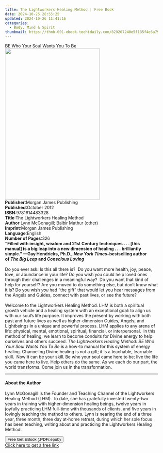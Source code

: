 ```yaml
---
title: The Lightworkers Healing Method | Free Book
date: 2024-10-25 20:55:25
updated: 2024-10-26 11:41:16
categories:
  - Body, Mind & Spirit
thumbnail: https://thmb-001-ebook.techidaily.com/820207240e5f135f4e6a79a57a4790ec89a8a5334e3a6c1ae11af0418782dfdd.jpg
---
```

<main id="book-container">
  <div class="flex flex-col">
    <div class="book-brief flex-1 py-6 px-4 sm:p-6 md:py-10 md:px-8">
      <!-- brief-->
      <div class="book-brief-main">BE Who Your Soul Wants You To Be</div>
    </div>
    <div
      class="book-meta-info flex-1 grid gap-4 col-start-1 col-end-3 row-start-1 sm:mb-6 sm:grid-cols-4 lg:gap-6 lg:col-start-2 lg:row-end-6 lg:row-span-6 lg:mb-0"
    >
      <div
        class="book-meta-info-left place-content-center mt-4 p-4 text-sm leading-6 col-start-2 col-span-2 dark:text-slate-400"
      >
        <img
          class="w-full h-500 object-cover rounded-lg sm:h-255 sm:col-span-2 lg:col-span-full"
          src="https://img-001-ebook.techidaily.com/444c6f1def8b5b1f5c06d3967f25ebf860bb6c0d442110c812e1dba73d57d036.jpg"
          alt=""
          width="312"
          height="500"
        />
      </div>
      <div
        class="book-meta-info-right mt-2 col-start-1 row-start-2 col-span-3 self-center"
      >
        <!-- meta data  -->
        <div class="flex flex-col px-4 md:px-8">
          <div class="flex-1">
            <strong>Publisher</strong>:<span class="px-2"
              >Morgan James Publishing</span
            >
          </div>
          <div class="flex-1">
            <strong>Published</strong>:<span class="px-2">October 2012</span>
          </div>
          <div class="flex-1">
            <strong>ISBN</strong>:<span class="px-2">9781614483328</span>
          </div>
          <div class="flex-1">
            <strong>Title</strong>:<span class="px-2"
              >The Lightworkers Healing Method</span
            >
          </div>
          <div class="flex-1">
            <strong>Author</strong>:<span class="px-2"
              >Lynn McGonagill; Balbir Mathur (other)</span
            >
          </div>
          <div class="flex-1">
            <strong>Imprint</strong>:<span class="px-2"
              >Morgan James Publishing</span
            >
          </div>
          <div class="flex-1">
            <strong>Language</strong>:<span class="px-2">English</span>
          </div>
          <div class="flex-1">
            <strong>Number of Pages</strong>:<span class="px-2">326</span>
          </div>
        </div>
      </div>
    </div>
    <div class="book-description flex-1 py-6 px-4 sm:p-6 md:py-10 md:px-8">
      <div class="book-description-main">
        <div accordion-content="" id="description">
          <b
            >“Filled with insight, wisdom and 21st&nbsp;Century techniques . . .
            [this manual]&nbsp;is a big leap into a new dimension of healing . .
            . brilliantly simple.” —Gay Hendricks,&nbsp;Ph.D.,
            <i>New York Times–</i>bestselling author of&nbsp;<i>The Big Leap</i
            >&nbsp;and&nbsp;<i>Conscious Loving</i></b
          ><br />
          &nbsp;<br />
          Do you ever ask: Is this all there is? &nbsp;Do you want more health,
          joy, peace, love, or abundance in your life? Do you wish you could
          help loved ones through their challenges in a meaningful way?&nbsp; Do
          you want that kind of help for yourself? Are you moved to do something
          else, but don’t know what it is? Do you wish <i>you</i> had “the gift”
          that would let you hear messages from the Angels and Guides, connect
          with past lives, or see the future? &nbsp;<br />
          &nbsp;<br />
          Welcome to the Lightworkers Healing Method<i>.</i> LHM is both a
          spiritual growth vehicle and a healing system with an exceptional
          goal: to align us with our soul’s life purpose. It improves the
          present by working with both past and future lives as well as
          higher-dimension Guides, Angels, and Lightbeings in a unique and
          powerful process. LHM applies to any arena of life: physical, mental,
          emotional, spiritual, financial, or interpersonal.&nbsp; In this
          method of healing, we learn to become conduits for Divine energy to
          help ourselves and others succeed.&nbsp;<i
            >The Lightworkers Healing Method: BE Who Your Soul Wants You To
            Be</i
          >
          is a how-to manual for this system of energy healing. Channeling
          Divine healing is not a gift; it is a teachable, learnable
          skill.&nbsp; Now it can be your skill.&nbsp;Be who your soul came here
          to be; live the life you came here to live. Help others do the same.
          As we each do our part, the world transforms.&nbsp;Come join us in the
          transformation.
        </div>
        <div class="accordion-fader"></div>
      </div>
    </div>
    <div class="book-excerpts flex-1 py-6 px-4 sm:p-6 md:py-10 md:px-8">
      <!-- excerpts-->
      <div class="book-excerpts-main">
        <hr />
        <h4 class="placeholder placeholder-heading">
          <span>About the Author</span>
        </h4>
        <p>
          Lynn McGonagill is the Founder and Teaching Channel of the
          Lightworkers Healing Method (LHM). To date, she has gratefully
          invested twenty-two years in training with higher-dimension healing
          beings, twelve years in joyfully practicing LHM full-time with
          thousands of clients, and five years in lovingly teaching the method
          to others.&nbsp;Lynn is nearing the end of a three year, three month,
          three day at-home retreat, during which her sole focus has been
          teaching, writing about and practicing the Lightworkers Healing
          Method.
        </p>
      </div>
    </div>
    <div
      class="book-about-author flex-1 py-6 px-4 sm:p-6 md:py-10 md:px-8"
    ></div>
    <div class="book-free-get flex-1 py-6 px-4 sm:p-6 md:py-10 md:px-8">
      <button
        id="btn-free-get"
        class="bg-blue-500 hover:bg-blue-700 text-white font-bold py-2 px-4 rounded"
      >
        Free Get EBook (.PDF/.epub)
      </button>
      <div id="countdown-display" class="px-2 text-lg mt-2"></div>
      <a
        id="free-link"
        class="hidden bg-blue-500 hover:bg-blue-700 text-white font-bold py-2 px-4 rounded"
        href="https://www.ebooks.com/en-us/book/210192621/the-lightworkers-healing-method/lynn-mcgonagill/"
        target="_blank"
        >Click here to get a free link</a
      >
    </div>
    <script>
      let countdownTime = 0;
      let countdownInterval = null;
      document
        .getElementById('btn-free-get')
        .addEventListener('click', startCountdown);
      function startCountdown() {
        countdownTime = new Date().getTime() + 60000 * 3;
        countdownInterval = setInterval(updateCountdown, 1000);
        document.getElementById('btn-free-get').disabled = true;
        document
          .getElementById('btn-free-get')
          .classList.add('bg-gray-500', 'cursor-not-allowed');
      }
      function updateCountdown() {
        let currentTime = new Date().getTime();
        let timeLeft = countdownTime - currentTime;
        let secondsLeft = Math.floor(timeLeft / 1000);
        document.getElementById('countdown-display').innerHTML =
          `Remaining time: ${secondsLeft} seconds.`;
        if (secondsLeft <= 0) {
          clearInterval(countdownInterval);
          document.getElementById('btn-free-get').classList.add('hidden');
          document.getElementById('free-link').classList.remove('hidden');
          document.getElementById('countdown-display').innerHTML = '';
        }
      }
    </script>
  </div>
</main>
